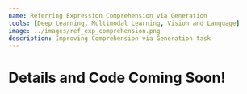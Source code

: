 ```yaml
---
name: Referring Expression Comprehension via Generation
tools: [Deep Learning, Multimodal Learning, Vision and Language]
image: ../images/ref_exp_comprehension.png
description: Improving Comprehension via Generation task
---
```


# Details and Code Coming Soon!